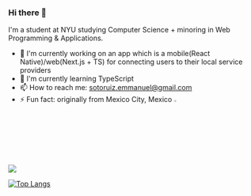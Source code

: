### Hi there 👋

I'm a student at NYU studying Computer Science + minoring in Web Programming & Applications.

- 🔭 I'm currently working on an app which is a mobile(React Native)/web(Next.js + TS) for connecting users to their local service providers
- 🌱 I'm currently learning TypeScript
- 📫 How to reach me: sotoruiz.emmanuel@gmail.com 
- ⚡ Fun fact: originally from Mexico City, Mexico <img width="3%" src="https://raw.githubusercontent.com/csmoore/country-flag-icons/master/country-flags-4x3-png/mx.png" />

<a href="https://github.com/mannysotoruiz/github-readme-stats">
  <img align="center" src="https://github-readme-stats.vercel.app/api?username=mannysotoruiz&show_icons=true&hide=stars" />
</a>

[![Top Langs](https://github-readme-stats.vercel.app/api/top-langs/?username=mannysotoruiz&layout=compact)](https://github.com/anuraghazra/github-readme-stats)
